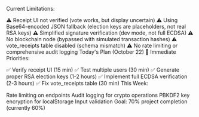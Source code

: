 Current Limitations:

⚠️ Receipt UI not verified (vote works, but display uncertain)
⚠️ Using Base64-encoded JSON fallback (election keys are placeholders, not real RSA keys)
⚠️ Simplified signature verification (dev mode, not full ECDSA)
⚠️ No blockchain node (bypassed with simulated transaction hashes)
⚠️ vote_receipts table disabled (schema mismatch)
⚠️ No rate limiting or comprehensive audit logging
Today's Plan (October 22) 📅
Immediate Priorities:

✅ Verify receipt UI (15 min)
✅ Test multiple users (30 min)
✅ Generate proper RSA election keys (1-2 hours)
✅ Implement full ECDSA verification (2-3 hours)
✅ Fix vote_receipts table (30 min)
This Week:

Rate limiting on endpoints
Audit logging for crypto operations
PBKDF2 key encryption for localStorage
Input validation
Goal: 70% project completion (currently 60%)